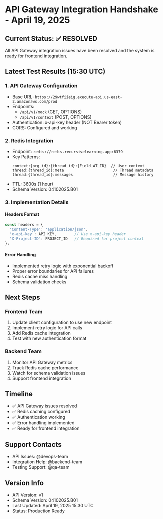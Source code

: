# API Gateway Integration Handshake - April 19, 2025

## Current Status: ✅ RESOLVED
All API Gateway integration issues have been resolved and the system is ready for frontend integration.

## Latest Test Results (15:30 UTC)

### 1. API Gateway Configuration
- Base URL: `https://29wtfiieig.execute-api.us-east-2.amazonaws.com/prod`
- Endpoints:
  - `/api/v1/mock` (GET, OPTIONS)
  - `/api/v1/context` (POST, OPTIONS)
- Authentication: x-api-key header (NOT Bearer token)
- CORS: Configured and working

### 2. Redis Integration
- Endpoint: `redis://redis.recursivelearning.app:6379`
- Key Patterns:
  ```
  context:{org_id}:{thread_id}:{Field_AT_ID}  // User context
  thread:{thread_id}:meta                      // Thread metadata
  thread:{thread_id}:messages                  // Message history
  ```
- TTL: 3600s (1 hour)
- Schema Version: 04102025.B01

### 3. Implementation Details

#### Headers Format
```javascript
const headers = {
  'Content-Type': 'application/json',
  'x-api-key': API_KEY,        // Use x-api-key header
  'X-Project-ID': PROJECT_ID   // Required for project context
};
```

#### Error Handling
- Implemented retry logic with exponential backoff
- Proper error boundaries for API failures
- Redis cache miss handling
- Schema validation checks

## Next Steps

### Frontend Team
1. Update client configuration to use new endpoint
2. Implement retry logic for API calls
3. Add Redis cache integration
4. Test with new authentication format

### Backend Team
1. Monitor API Gateway metrics
2. Track Redis cache performance
3. Watch for schema validation issues
4. Support frontend integration

## Timeline
- ✅ API Gateway issues resolved
- ✅ Redis caching configured
- ✅ Authentication working
- ✅ Error handling implemented
- ✅ Ready for frontend integration

## Support Contacts
- API Issues: @devops-team
- Integration Help: @backend-team
- Testing Support: @qa-team

## Version Info
- API Version: v1
- Schema Version: 04102025.B01
- Last Updated: April 19, 2025 15:30 UTC
- Status: Production Ready 